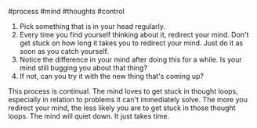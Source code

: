 #process #mind #thoughts #control

1. Pick something that is in your head regularly. 
2. Every time you find yourself thinking about it, redirect your mind. Don't get stuck on how long it takes you to redirect your mind. Just do it as soon as you catch yourself.
3. Notice the difference in your mind after doing this for a while. Is your mind still bugging you about that thing?
4. If not, can you try it with the new thing that's coming up?

This process is continual. The mind loves to get stuck in thought loops, especially in relation to problems it can't immediately solve. The more you redirect your mind, the less likely you are to get stuck in those thought loops. The mind will quiet down. It just takes time.